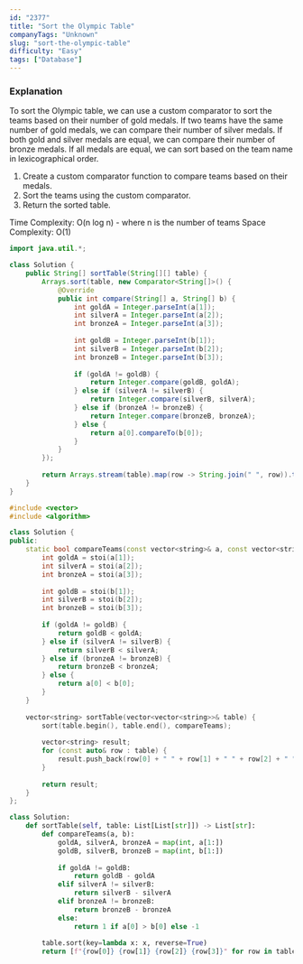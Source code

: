 ```yaml
---
id: "2377"
title: "Sort the Olympic Table"
companyTags: "Unknown"
slug: "sort-the-olympic-table"
difficulty: "Easy"
tags: ["Database"]
---
```


### Explanation
To sort the Olympic table, we can use a custom comparator to sort the teams based on their number of gold medals. If two teams have the same number of gold medals, we can compare their number of silver medals. If both gold and silver medals are equal, we can compare their number of bronze medals. If all medals are equal, we can sort based on the team name in lexicographical order.

1. Create a custom comparator function to compare teams based on their medals.
2. Sort the teams using the custom comparator.
3. Return the sorted table.

Time Complexity: O(n log n) - where n is the number of teams
Space Complexity: O(1)
```java
import java.util.*;

class Solution {
    public String[] sortTable(String[][] table) {
        Arrays.sort(table, new Comparator<String[]>() {
            @Override
            public int compare(String[] a, String[] b) {
                int goldA = Integer.parseInt(a[1]);
                int silverA = Integer.parseInt(a[2]);
                int bronzeA = Integer.parseInt(a[3]);
                
                int goldB = Integer.parseInt(b[1]);
                int silverB = Integer.parseInt(b[2]);
                int bronzeB = Integer.parseInt(b[3]);
                
                if (goldA != goldB) {
                    return Integer.compare(goldB, goldA);
                } else if (silverA != silverB) {
                    return Integer.compare(silverB, silverA);
                } else if (bronzeA != bronzeB) {
                    return Integer.compare(bronzeB, bronzeA);
                } else {
                    return a[0].compareTo(b[0]);
                }
            }
        });
        
        return Arrays.stream(table).map(row -> String.join(" ", row)).toArray(String[]::new);
    }
}
```

```cpp
#include <vector>
#include <algorithm>

class Solution {
public:
    static bool compareTeams(const vector<string>& a, const vector<string>& b) {
        int goldA = stoi(a[1]);
        int silverA = stoi(a[2]);
        int bronzeA = stoi(a[3]);
        
        int goldB = stoi(b[1]);
        int silverB = stoi(b[2]);
        int bronzeB = stoi(b[3]);
        
        if (goldA != goldB) {
            return goldB < goldA;
        } else if (silverA != silverB) {
            return silverB < silverA;
        } else if (bronzeA != bronzeB) {
            return bronzeB < bronzeA;
        } else {
            return a[0] < b[0];
        }
    }
    
    vector<string> sortTable(vector<vector<string>>& table) {
        sort(table.begin(), table.end(), compareTeams);
        
        vector<string> result;
        for (const auto& row : table) {
            result.push_back(row[0] + " " + row[1] + " " + row[2] + " " + row[3]);
        }
        
        return result;
    }
};
```

```python
class Solution:
    def sortTable(self, table: List[List[str]]) -> List[str]:
        def compareTeams(a, b):
            goldA, silverA, bronzeA = map(int, a[1:])
            goldB, silverB, bronzeB = map(int, b[1:])
            
            if goldA != goldB:
                return goldB - goldA
            elif silverA != silverB:
                return silverB - silverA
            elif bronzeA != bronzeB:
                return bronzeB - bronzeA
            else:
                return 1 if a[0] > b[0] else -1
            
        table.sort(key=lambda x: x, reverse=True)
        return [f"{row[0]} {row[1]} {row[2]} {row[3]}" for row in table]
```